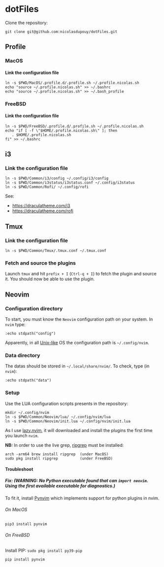 # dotFiles
Clone the repository:
```shell
git clone git@github.com:nicolasdupouy/dotFiles.git
```

## Profile
### MacOS
#### Link the configuration file
```shell
ln -s $PWD/MacOS/.profile.d/.profile.sh ~/.profile.nicolas.sh
echo "source ~/.profile.nicolas.sh" >> ~/.bashrc
echo "source ~/.profile.nicolas.sh" >> ~/.bash_profile
```

### FreeBSD
#### Link the configuration file
```shell
ln -s $PWD/FreeBSD/.profile.d/.profile.sh ~/.profile.nicolas.sh
echo "if [ -f \"$HOME/.profile.nicolas.sh\" ]; then
   . $HOME/.profile.nicolas.sh
fi" >> ~/.bashrc
```

## i3
### Link the configuration file
```shell
ln -s $PWD/Common/i3/config ~/.config/i3/config
ln -s $PWD/Common/i3status/i3status.conf ~/.config/i3status
ln -s $PWD/Common/Rofi/ ~/.config/rofi
```

See:
- https://draculatheme.com/i3
- https://draculatheme.com/rofi

## Tmux
### Link the configuration file
```shell
ln -s $PWD/Common/Tmux/.tmux.conf ~/.tmux.conf
```

### Fetch and source the plugins
Launch `tmux` and hit `prefix + I` (`Ctrl-q + I`) to fetch the plugin and source it. You should now be able to use the plugin.


## Neovim
### Configuration directory
To start, you must know the `Neovim` configuration path on your system. In `nvim` type:

```shell
:echo stdpath("config")
```

Apparently, in all [Unix-like](https://en.wikipedia.org/wiki/Unix-like) OS the configuration path is `~/.config/nvim`.

### Data directory
The datas should be stored in `~/.local/share/nvim/`. To check, type (in `nvim`):

```shell
:echo stdpath("data")
```

### Setup
Use the LUA configuration scripts presents in the repository:

```shell
mkdir ~/.config/nvim
ln -s $PWD/Common/Neovim/lua/ ~/.config/nvim/lua
ln -s $PWD/Common/Neovim/init.lua ~/.config/nvim/init.lua
```

As I use [lazy.nvim](https://github.com/folke/lazy.nvim), it will downloaded and install the plugins the first time you launch `nvim`.

**NB:** In order to use the live grep, [ripgrep](https://github.com/BurntSushi/ripgrep) must be installed:
```shell
arch -arm64 brew install ripgrep  (under MacOS)
sudo pkg install ripgrep          (under FreeBSD)
```

#### Troubleshoot
##### Fix: (WARNING: No Python executable found that can `import neovim`. Using the first available executable for diagnostics.)
To fit it, install [Pynvim](https://github.com/neovim/pynvim) which implements support for python plugins in nvim.

###### On MacOS
```shell
pip3 install pynvim
```

###### On FreeBSD
Install PIP: `sudo pkg install py39-pip`

```shell
pip install pynvim
```
